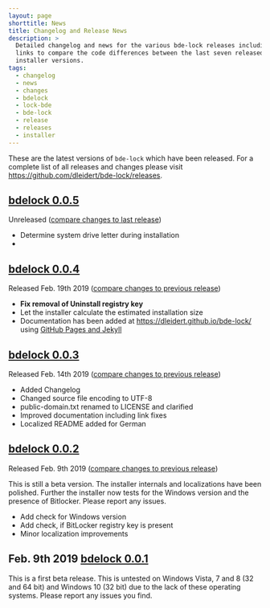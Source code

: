 ```yaml
---
layout: page
shorttitle: News
title: Changelog and Release News
description: >
  Detailed changelog and news for the various bde-lock releases including
  links to compare the code differences between the last seven released
  installer versions.
tags:
  - changelog
  - news
  - changes
  - bdelock
  - lock-bde
  - bde-lock
  - release
  - releases
  - installer
---
```


These are the latest versions of `bde-lock` which have been released. For a complete list of all releases and changes please visit https://github.com/dleidert/bde-lock/releases.

## [bdelock 0.0.5](https://github.com/dleidert/bde-lock/tree/master/)

<time>Unreleased</time> ([compare changes to last release](https://github.com/dleidert/bde-lock/compare/v0.0.4...master#files_bucket "Compare changes in master for upcoming release"))

* Determine system drive letter during installation
* 

## [bdelock 0.0.4](https://github.com/dleidert/bde-lock/releases/tag/v0.0.4)

Released <time datetime="2019-02-17">Feb. 19th 2019</time> ([compare changes to previous release](https://github.com/dleidert/bde-lock/compare/v0.0.3...v0.0.4#files_bucket "Compare changes between release versions 0.0.3 and 0.0.4"))

* **Fix removal of Uninstall registry key**
* Let the installer calculate the estimated installation size
* Documentation has been added at https://dleidert.github.io/bde-lock/ using [GitHub Pages and Jekyll](https://help.github.com/articles/using-jekyll-as-a-static-site-generator-with-github-pages/)

## [bdelock 0.0.3](https://github.com/dleidert/bde-lock/releases/tag/v0.0.3)

Released <time datetime="2019-02-14">Feb. 14th 2019</time> ([compare changes to previous release](https://github.com/dleidert/bde-lock/compare/v0.0.2...v0.0.3#files_bucket "Compare changes between release versions 0.0.2 and 0.0.3"))

* Added Changelog
* Changed source file encoding to UTF-8
* public-domain.txt renamed to LICENSE and clarified
* Improved documentation including link fixes
* Localized README added for German

## [bdelock 0.0.2](https://github.com/dleidert/bde-lock/releases/tag/v0.0.2)

Released  <time datetime="2019-02-09">Feb. 9th 2019</time> ([compare changes to previous release](https://github.com/dleidert/bde-lock/compare/v0.0.1...v0.0.2 "Compare changes between release versions 0.0.1 and 0.0.2"))

This is still a beta version. The installer internals and localizations have been polished. Further the installer now tests for the Windows version and the presence of Bitlocker. Please report any issues.

* Add check for Windows version
* Add check, if BitLocker registry key is present
* Minor localization improvements

## <time datetime="2019-02-09">Feb. 9th 2019</time> [bdelock 0.0.1](https://github.com/dleidert/bde-lock/releases/tag/v0.0.1)

This is a first beta release. This is untested on Windows Vista, 7 and 8 (32 and 64 bit)  and Windows 10 (32 bit) due to the lack of these operating systems. Please report any issues you find.
